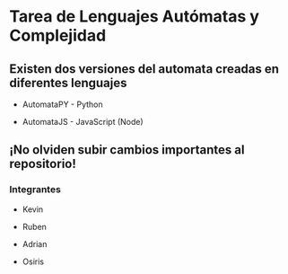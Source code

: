 # Tarea de Lenguajes Autómatas y Complejidad

## Existen dos versiones del automata creadas en diferentes lenguajes

- AutomataPY - Python

- AutomataJS - JavaScript (Node)

## ¡No olviden subir cambios importantes al repositorio!

### Integrantes

- Kevin

- Ruben

- Adrian

- Osiris